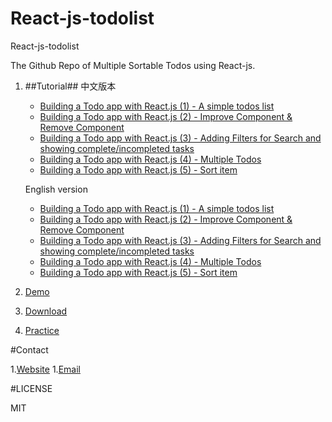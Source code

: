 # React-js-todolist
React-js-todolist

The Github Repo of Multiple Sortable Todos using React-js.

1. ##Tutorial##
	中文版本
	- [Building a Todo app with React.js (1) - A simple todos list ](http://kennethhutw.github.io/2016/07/21/React-js-todo-list-sortable-cn-1/) 
	- [Building a Todo app with React.js (2) - Improve Component & Remove Component](http://kennethhutw.github.io/2016/07/21/React-js-todo-list-sortable-cn-2/)
	- [Building a Todo app with React.js (3) - Adding Filters for Search and showing complete/incompleted tasks](http://kennethhutw.github.io/2016/07/21/React-js-todo-list-sortable-cn-3/)
	- [Building a Todo app with React.js (4) - Multiple Todos](http://kennethhutw.github.io/2016/07/21/React-js-todo-list-sortable-cn-4/)
	- [Building a Todo app with React.js (5) - Sort item](http://kennethhutw.github.io/2016/07/21/React-js-todo-list-sortable-cn-5/)
	
	
	English version
	- [Building a Todo app with React.js (1) - A simple todos list ](http://kennethhutw.github.io/2016/07/19/React-js-todo-list-sortable/)
	- [Building a Todo app with React.js (2) - Improve Component & Remove Component](http://kennethhutw.github.io/2016/07/20/React-js-todo-list-sortable-2/)
	- [Building a Todo app with React.js (3) - Adding Filters for Search and showing complete/incompleted tasks](http://kennethhutw.github.io/2016/07/20/React-js-todo-list-sortable-3/)
	- [Building a Todo app with React.js (4) - Multiple Todos](http://kennethhutw.github.io/2016/07/21/React-js-todo-list-sortable-4/)
	- [Building a Todo app with React.js (5) - Sort item](http://kennethhutw.github.io/2016/07/21/React-js-todo-list-sortable-5/)
	
1. [Demo](http://kennethhutw.github.io/demo/ReactJs/Step6/index)
1. [Download](https://github.com/kennethhutw/React-js-todolist/archive/master.zip)
1. [Practice](https://github.com/kennethhutw/React-js-todolist/archive/practice.zip)

#Contact

1.[Website](http://www.kennethhu.net)
1.[Email](mailto:Kenneth.hu@hotmail.com)

#LICENSE

MIT
